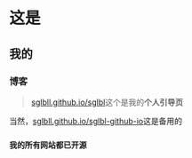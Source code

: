 # 这是
## 我的
### 博客

> [sglbll.github.io/sglbl](url)这个是我的**个人引导页**

 当然，[sglbll.github.io/sglbl-github-io](url)这是备用的
### **`我的所有网站都已开源`**